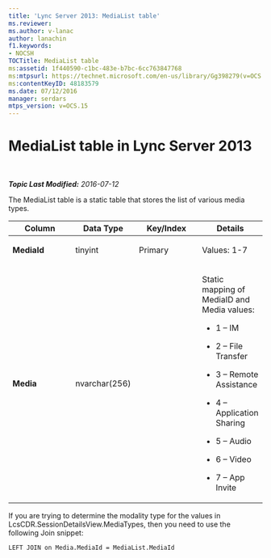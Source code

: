 ```yaml
---
title: 'Lync Server 2013: MediaList table'
ms.reviewer: 
ms.author: v-lanac
author: lanachin
f1.keywords:
- NOCSH
TOCTitle: MediaList table
ms:assetid: 1f440590-c1bc-483e-b7bc-6cc763847768
ms:mtpsurl: https://technet.microsoft.com/en-us/library/Gg398279(v=OCS.15)
ms:contentKeyID: 48183579
ms.date: 07/12/2016
manager: serdars
mtps_version: v=OCS.15
---
```


<div data-xmlns="http://www.w3.org/1999/xhtml">

<div class="topic" data-xmlns="http://www.w3.org/1999/xhtml" data-msxsl="urn:schemas-microsoft-com:xslt" data-cs="https://msdn.microsoft.com/">

<div data-asp="https://msdn2.microsoft.com/asp">

# MediaList table in Lync Server 2013

</div>

<div id="mainSection">

<div id="mainBody">

<span> </span>

_**Topic Last Modified:** 2016-07-12_

The MediaList table is a static table that stores the list of various media types.


<table>
<colgroup>
<col style="width: 25%" />
<col style="width: 25%" />
<col style="width: 25%" />
<col style="width: 25%" />
</colgroup>
<thead>
<tr class="header">
<th>Column</th>
<th>Data Type</th>
<th>Key/Index</th>
<th>Details</th>
</tr>
</thead>
<tbody>
<tr class="odd">
<td><p><strong>MediaId</strong></p></td>
<td><p>tinyint</p></td>
<td><p>Primary</p></td>
<td><p>Values: 1-7</p></td>
</tr>
<tr class="even">
<td><p><strong>Media</strong></p></td>
<td><p>nvarchar(256)</p></td>
<td></td>
<td><p>Static mapping of MediaID and Media values:</p>
<ul>
<li><p>1 – IM</p></li>
<li><p>2 – File Transfer</p></li>
<li><p>3 – Remote Assistance</p></li>
<li><p>4 – Application Sharing</p></li>
<li><p>5 – Audio</p></li>
<li><p>6 – Video</p></li>
<li><p>7 – App Invite</p></li>
</ul></td>
</tr>
</tbody>
</table>


If you are trying to determine the modality type for the values in LcsCDR.SessionDetailsView.MediaTypes, then you need to use the following Join snippet:

    LEFT JOIN on Media.MediaId = MediaList.MediaId

</div>

<span> </span>

</div>

</div>

</div>

